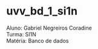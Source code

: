 # uvv_bd_1_si1n
<p>Aluno: Gabriel Negreiros Coradine
<br>Turma: SI1N<br>
Matéria: Banco de dados</p>
